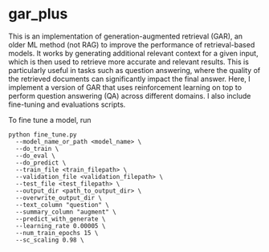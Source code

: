 # gar_plus

This is an implementation of generation-augmented retrieval (GAR), an older ML method (not RAG) to improve the performance of retrieval-based models. It works by generating additional relevant context for a given input, which is then used to retrieve more accurate and relevant results. This is particularly useful in tasks such as question answering, where the quality of the retrieved documents can significantly impact the final answer. Here, I implement a version of GAR that uses reinforcement learning on top to perform question answering (QA) across different domains. I also include fine-tuning and evaluations scripts.


To fine tune a model, run
```
python fine_tune.py
  --model_name_or_path <model_name> \
  --do_train \
  --do_eval \
  --do_predict \
  --train_file <train_filepath> \
  --validation_file <validation_filepath> \
  --test_file <test_filepath> \
  --output_dir <path_to_output_dir> \
  --overwrite_output_dir \
  --text_column "question" \
  --summary_column "augment" \
  --predict_with_generate \
  --learning_rate 0.00005 \
  --num_train_epochs 15 \
  --sc_scaling 0.98 \
```
